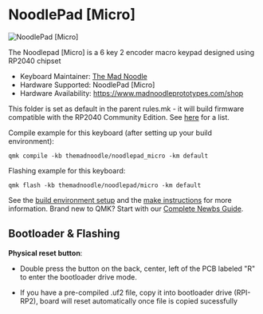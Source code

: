 # NoodlePad [Micro]

![NoodlePad [Micro]](https://i.imgur.com/uRmVt3ah.jpg)

The Noodlepad [Micro] is a 6 key 2 encoder macro keypad designed using RP2040 chipset

* Keyboard Maintainer: [The Mad Noodle](https://github.com/The-Mad-Noodle)
* Hardware Supported: NoodlePad [Micro]
* Hardware Availability: https://www.madnoodleprototypes.com/shop

This folder is set as default in the parent rules.mk - it will build firmware compatible with the RP2040 Community Edition. See [here](https://docs.qmk.fm/#/platformdev_rp2040?id=rp2040_ce) for a list.

Compile example for this keyboard (after setting up your build environment):

    qmk compile -kb themadnoodle/noodlepad_micro -km default

Flashing example for this keyboard:

    qmk flash -kb themadnoodle/noodlepad/micro -km default

See the [build environment setup](https://docs.qmk.fm/#/getting_started_build_tools) and the [make instructions](https://docs.qmk.fm/#/getting_started_make_guide) for more information. Brand new to QMK? Start with our [Complete Newbs Guide](https://docs.qmk.fm/#/newbs).

## Bootloader & Flashing


**Physical reset button**: 

* Double press the button on the back, center, left of the PCB labeled "R" to enter the bootloader drive mode.

* If you have a pre-compiled .uf2 file, copy it into bootloader drive (RPI-RP2), board will reset automatically once file is copied sucessfully